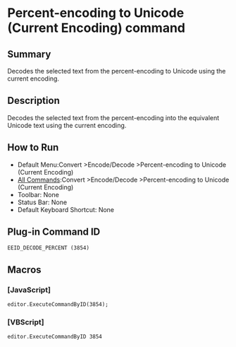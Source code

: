 # Percent-encoding to Unicode (Current Encoding) command

## Summary

Decodes the selected text from the percent-encoding to Unicode using the current encoding.

## Description

Decodes the selected text from the percent-encoding into the equivalent Unicode text using the current encoding.

## How to Run

- Default Menu:Convert \>Encode/Decode \>Percent-encoding to Unicode (Current Encoding)
- [All Commands](../tools/all_commands):Convert \>Encode/Decode \>Percent-encoding to Unicode (Current Encoding)
- Toolbar:
None
- Status Bar: None
- Default Keyboard Shortcut: None

## Plug-in Command ID

```
EEID_DECODE_PERCENT (3854)```

## Macros

### \[JavaScript\]

```
editor.ExecuteCommandByID(3854);
```

### \[VBScript\]

```
editor.ExecuteCommandByID 3854
```
